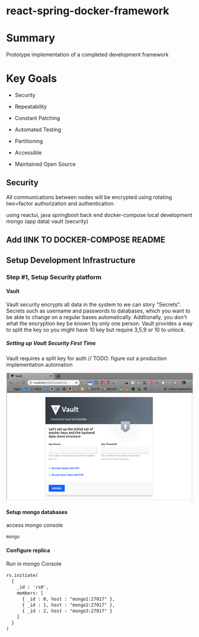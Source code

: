 # react-spring-docker-framework

# Summary

Prototype implementation of a completed development framework

# Key Goals

* Security

* Repeatability

* Constant Patching 

* Automated Testing

* Partitioning

* Accessible

* Maintained Open Source  

## Security

All communications between nodes will be encrypted using rotating two=factor authorization and authentication.




using reactui, 
java springboot back end
docker-compose local development
mongo (app data)
vault (security)

## Add lINK TO DOCKER-COMPOSE README

## Setup Development Infrastructure


###  Step #1, Setup Security platform

#### Vault

Vault security encrypts all data in the system to we can story "Secrets". 
Secrets such as username and passwords to databases, 
which you want to be able to change on a regular bases automatically.
Addtionally, you don't what the encryption key be known by only one person.
Vault provides a way to split the key so you might have 10 key but require 3,5,9 or 10 to unlock. 
  

##### Setting up Vault Security First Time 

Vault requires a split key for auth  // TODO: figure out a production implementation automation
 
 ![](images/vaultStartSetup.png)
 
 #### Setup mongo databases
  
 access mongo console
 
 ```bash
 mongo
 ```
 
 
 #### Configure replica
 Run in mongo Console
 ```mongo command        
 rs.initiate(
   {
     _id : 'rs0',
     members: [
       { _id : 0, host : "mongo1:27017" },
       { _id : 1, host : "mongo2:27017" },
       { _id : 2, host : "mongo3:27017" }
     ]
   }
 )
 ```

 